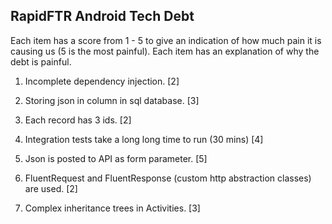 RapidFTR Android Tech Debt
---------

Each item has a score from 1 - 5 to give an indication of how much pain it is causing us (5 is the most painful).  Each item has an explanation of why the debt is painful.

1. Incomplete dependency injection. [2]

2. Storing json in column in sql database. [3]

3. Each record has 3 ids. [2]

4. Integration tests take a long long time to run (30 mins) [4]

5. Json is posted to API as form parameter. [5]

6. FluentRequest and FluentResponse (custom http abstraction classes) are used. [2]

7. Complex inheritance trees in Activities. [3]

